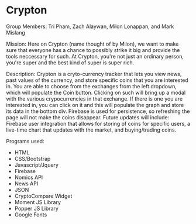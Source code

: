 # Crypton

Group Members: Tri Pham, Zach Alaywan, Milon Lonappan, and Mark Mislang

Mission: Here on Crypton (name thought of by Milon), we want to make sure that everyone has a chance to possibly strike it big and provide the tools neccessary for such. At Crypton, you're not just an ordinary person, you're super and the best kind of super is super rich.

Description: Crypton is a cryto-currency tracker that lets you view news, past values of the currency, and store specific coins that you are interested in. You are able to choose from the exchanges from the left dropdown, which will populate the Coin button. Clicking on such will bring up a modal with the various crypocurrencies in that exchange. If there is one you are interested in, you can click on it and this will populate the graph and store its data in the bottom div. Firebase is used for persistence, so refreshing the page will not make the coins disappear. Future updates will include: Firebase user integration that allows for storing of coins for specific users, a live-time chart that updates with the market, and buying/trading coins. 

Programs used:

- HTML
- CSS/Bootstrap
- Javascript/Jquery
- Firebase
- Nomics API
- News API
- JSON
- CryptoCompare Widget
- Moment JS Library
- Popper JS Library
- Google Fonts
